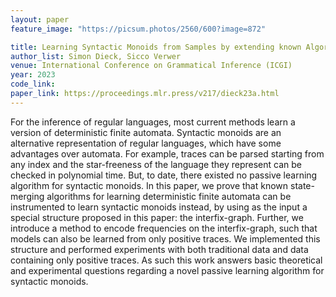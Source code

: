 ```yaml
---
layout: paper
feature_image: "https://picsum.photos/2560/600?image=872"

title: Learning Syntactic Monoids from Samples by extending known Algorithms for learning State Machines
author_list: Simon Dieck, Sicco Verwer
venue: International Conference on Grammatical Inference (ICGI)
year: 2023
code_link:
paper_link: https://proceedings.mlr.press/v217/dieck23a.html
---
```


For the inference of regular languages, most current methods learn a version of deterministic finite automata. Syntactic monoids are an alternative representation of regular languages, which have some advantages over automata. For example, traces can be parsed starting from any index and the star-freeness of the language they represent can be checked in polynomial time. But, to date, there existed no passive learning algorithm for syntactic monoids. In this paper, we prove that known state-merging algorithms for learning deterministic finite automata can be instrumented to learn syntactic monoids instead, by using as the input a special structure proposed in this paper: the interfix-graph. Further, we introduce a method to encode frequencies on the interfix-graph, such that models can also be learned from only positive traces. We implemented this structure and performed experiments with both traditional data and data containing only positive traces. As such this work answers basic theoretical and experimental questions regarding a novel passive learning algorithm for syntactic monoids.